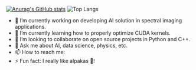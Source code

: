 [![Anurag's GitHub stats](https://github-readme-stats.vercel.app/api?username=leoyala)](https://github.com/anuraghazra/github-readme-stats) ![Top Langs](https://github-readme-stats.vercel.app/api/top-langs/?username=leoyala&layout=compact&hide=HTML,SCSS)

- 🔭 I’m currently working on developing AI solution in spectral imaging applications.
- 🌱 I’m currently learning how to properly optimize CUDA kernels.
- 👯 I’m looking to collaborate on open source projects in Python and C++.
- 💬 Ask me about AI, data science, physics, etc.
- 📫 How to reach me: 
- ⚡ Fun fact: I really like alpakas 🦙!
